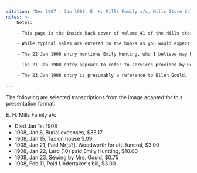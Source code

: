 ```yaml
---
citation: "Dec 1907 - Jan 1908, E. H. Mills Family a/c, Mills Store Sales Journal No. 41, scanned image of book owned by Brooktondale collector"
notes: >-
    Notes:

    - This page is the inside back cover of volume 41 of the Mills store sales journals show the store's businesses expenses in the final days of E. H. Mills and the transition after Edward's death to M. E. Mills. These books are hardcover, cloth.

    - While typical sales are entered in the books as you would expect, the family account records start in the back and are filled in toward the front.

    - The 22 Jan 1908 entry mentions Emily Hunting, who I believe may be a reference to Mary Emily Huntting (Smith) Cross (1875-1924), Emily's neice, whose mother was also named Mary, and so Emily's neice may have been called by her full middle name, "Emily Huntting" by family to distinguish her from her mother, just as had been done with Emily. If this is Emily's neice, it is the only evidence of which I am aware that the Mills in Brookton kept in active contact with family in Long Island.

    - The 21 Jan 1908 entry appears to refer to services provided by Reverend Allen Beach Woodworth (1837-1910), who is also mentioned in Edward's obituary in the historical records of Caroline Valley Federated Church, reproduced elsewhere in this publication. The Reverend's obituary in the Ithaca Daily News (12 Sep 1910, p3) states he was the long-time pastor of the Brookton Baptist Church. This was a transition period between pastors for the Congregational Church, and in both the Ithaca Daily News and the historical records of Caroline Valley Federated Church, Reverend Woodworth is noted as performing Sunday services at the Congregational Church as well as officiating funerals for Congregation members during this time, presumably helping out in his retirement. Church records are vague on the point, but its quite likely he helped out irregularly over many months as the Congregational Church needed his services. The writing is a little unclear, but also considering the fact that she did not use the title "Reverend" suggests that perhaps the fee for the Reverend's services was being collected by his second wife Lorena, who was the same age as Emily. 

    - The 23 Jan 1908 entry is presumably a reference to Ellen Gould.

---
```

 The following are selected transcriptions from the image adapted for this presentation format:

E. H. Mills Family a/c

  - Died Jan 1st 1908
  - 1908, Jan  6, Burial expenses, $33.17
  - 1908, Jan 15, Tax on house 5.09
  - 1908, Jan 21, Paid Mr[s?]. Woodworth for att. funeral, $3.00
  - 1908, Jan 22, Lard (10) paid Emily Huntting, $10.00
  - 1908, Jan 23, Sewing by Mrs. Gould, $0.75
  - 1908, Feb 11, Paid Undertaker's bill, $3.00
